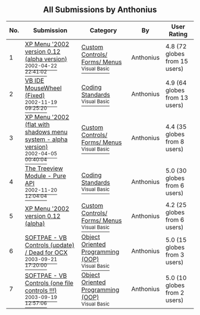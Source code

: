 ﻿<div align="center">

## All Submissions by Anthonius

</div>

No.  | Submission | Category | By   | User Rating
---- | ---------- | -------- | ---- | -----------
1 | [XP Menu '2002 version 0\.12 \(alpha version\)<br /><sup>2002-04-22 22:41:02</sup>](https://github.com/Planet-Source-Code/anthonius-xp-menu-2002-version-0-12-alpha-version__1-34143) | [Custom Controls/ Forms/  Menus<br /><sup>Visual Basic</sup>](../ByCategory/custom-controls-forms-menus__1-4.md) | Anthonius | 4.8 (72 globes from 15 users)
2 | [VB IDE MouseWheel \(Fixed\)<br /><sup>2002-11-19 09:25:20</sup>](https://github.com/Planet-Source-Code/anthonius-vb-ide-mousewheel-fixed__1-40876) | [Coding Standards<br /><sup>Visual Basic</sup>](../ByCategory/coding-standards__1-43.md) | Anthonius | 4.9 (64 globes from 13 users)
3 | [XP Menu '2002  \(flat with shadows menu system \- alpha version\)<br /><sup>2002-04-05 00:40:04</sup>](https://github.com/Planet-Source-Code/anthonius-xp-menu-2002-flat-with-shadows-menu-system-alpha-version__1-33452) | [Custom Controls/ Forms/  Menus<br /><sup>Visual Basic</sup>](../ByCategory/custom-controls-forms-menus__1-4.md) | Anthonius | 4.4 (35 globes from 8 users)
4 | [The Treeview Module \- Pure API<br /><sup>2002-11-20 12:04:04</sup>](https://github.com/Planet-Source-Code/anthonius-the-treeview-module-pure-api__1-40914) | [Coding Standards<br /><sup>Visual Basic</sup>](../ByCategory/coding-standards__1-43.md) | Anthonius | 5.0 (30 globes from 6 users)
5 | [XP Menu '2002 version 0\.12 \(alpha\)<br />](https://github.com/Planet-Source-Code/anthonius-xp-menu-2002-version-0-12-alpha__1-34060) | [Custom Controls/ Forms/  Menus<br /><sup>Visual Basic</sup>](../ByCategory/custom-controls-forms-menus__1-4.md) | Anthonius | 4.2 (25 globes from 6 users)
6 | [SOFTPAE \- VB Controls \(update\) / Dead for OCX<br /><sup>2003-09-21 17:20:00</sup>](https://github.com/Planet-Source-Code/anthonius-softpae-vb-controls-update-dead-for-ocx__1-48692) | [Object Oriented Programming \(OOP\)<br /><sup>Visual Basic</sup>](../ByCategory/object-oriented-programming-oop__1-47.md) | Anthonius | 5.0 (15 globes from 3 users)
7 | [SOFTPAE \- VB Controls \(one file controls \!\!\!\)<br /><sup>2003-09-19 12:57:06</sup>](https://github.com/Planet-Source-Code/anthonius-softpae-vb-controls-one-file-controls__1-48626) | [Object Oriented Programming \(OOP\)<br /><sup>Visual Basic</sup>](../ByCategory/object-oriented-programming-oop__1-47.md) | Anthonius | 5.0 (10 globes from 2 users)
